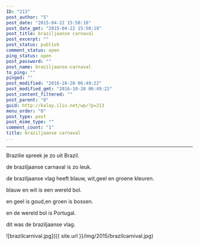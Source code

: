 ```yaml
---
ID: "213"
post_author: "5"
post_date: "2015-04-22 15:50:18"
post_date_gmt: "2015-04-22 15:50:18"
post_title: braziljaanse carnaval
post_excerpt: ""
post_status: publish
comment_status: open
ping_status: open
post_password: ""
post_name: braziljaanse-carnaval
to_ping: ""
pinged: ""
post_modified: "2016-10-28 06:49:22"
post_modified_gmt: "2016-10-28 06:49:22"
post_content_filtered: ""
post_parent: "0"
guid: http://kalay.iliu.net/wp/?p=213
menu_order: "0"
post_type: post
post_mime_type: ""
comment_count: "1"
title: braziljaanse carnaval
...
```

---

Brazilie spreek je zo uit Brazil.

de  braziljaanse carnaval is zo leuk.

de braziljaanse vlag heeft blauw, wit,geel en groene kleuren.

blauw en wit is een wereld bol.

en geel is goud,en groen is bossen.

en  de wereld bol is Portugal.

dit was de braziljaanse vlag.

![brazilcarnival.jpg]({{ site.url }}/img/2015/brazilcarnival.jpg)

